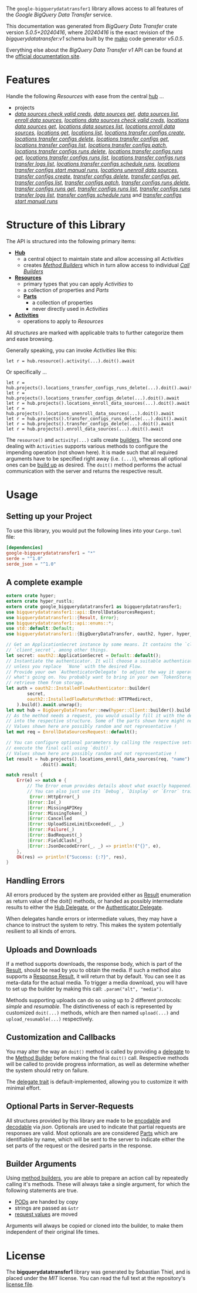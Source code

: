 <!---
DO NOT EDIT !
This file was generated automatically from 'src/generator/templates/api/README.md.mako'
DO NOT EDIT !
-->
The `google-bigquerydatatransfer1` library allows access to all features of the *Google BigQuery Data Transfer* service.

This documentation was generated from *BigQuery Data Transfer* crate version *5.0.5+20240416*, where *20240416* is the exact revision of the *bigquerydatatransfer:v1* schema built by the [mako](http://www.makotemplates.org/) code generator *v5.0.5*.

Everything else about the *BigQuery Data Transfer* *v1* API can be found at the
[official documentation site](https://cloud.google.com/bigquery-transfer/).
# Features

Handle the following *Resources* with ease from the central [hub](https://docs.rs/google-bigquerydatatransfer1/5.0.5+20240416/google_bigquerydatatransfer1/BigQueryDataTransfer) ...

* projects
 * [*data sources check valid creds*](https://docs.rs/google-bigquerydatatransfer1/5.0.5+20240416/google_bigquerydatatransfer1/api::ProjectDataSourceCheckValidCredCall), [*data sources get*](https://docs.rs/google-bigquerydatatransfer1/5.0.5+20240416/google_bigquerydatatransfer1/api::ProjectDataSourceGetCall), [*data sources list*](https://docs.rs/google-bigquerydatatransfer1/5.0.5+20240416/google_bigquerydatatransfer1/api::ProjectDataSourceListCall), [*enroll data sources*](https://docs.rs/google-bigquerydatatransfer1/5.0.5+20240416/google_bigquerydatatransfer1/api::ProjectEnrollDataSourceCall), [*locations data sources check valid creds*](https://docs.rs/google-bigquerydatatransfer1/5.0.5+20240416/google_bigquerydatatransfer1/api::ProjectLocationDataSourceCheckValidCredCall), [*locations data sources get*](https://docs.rs/google-bigquerydatatransfer1/5.0.5+20240416/google_bigquerydatatransfer1/api::ProjectLocationDataSourceGetCall), [*locations data sources list*](https://docs.rs/google-bigquerydatatransfer1/5.0.5+20240416/google_bigquerydatatransfer1/api::ProjectLocationDataSourceListCall), [*locations enroll data sources*](https://docs.rs/google-bigquerydatatransfer1/5.0.5+20240416/google_bigquerydatatransfer1/api::ProjectLocationEnrollDataSourceCall), [*locations get*](https://docs.rs/google-bigquerydatatransfer1/5.0.5+20240416/google_bigquerydatatransfer1/api::ProjectLocationGetCall), [*locations list*](https://docs.rs/google-bigquerydatatransfer1/5.0.5+20240416/google_bigquerydatatransfer1/api::ProjectLocationListCall), [*locations transfer configs create*](https://docs.rs/google-bigquerydatatransfer1/5.0.5+20240416/google_bigquerydatatransfer1/api::ProjectLocationTransferConfigCreateCall), [*locations transfer configs delete*](https://docs.rs/google-bigquerydatatransfer1/5.0.5+20240416/google_bigquerydatatransfer1/api::ProjectLocationTransferConfigDeleteCall), [*locations transfer configs get*](https://docs.rs/google-bigquerydatatransfer1/5.0.5+20240416/google_bigquerydatatransfer1/api::ProjectLocationTransferConfigGetCall), [*locations transfer configs list*](https://docs.rs/google-bigquerydatatransfer1/5.0.5+20240416/google_bigquerydatatransfer1/api::ProjectLocationTransferConfigListCall), [*locations transfer configs patch*](https://docs.rs/google-bigquerydatatransfer1/5.0.5+20240416/google_bigquerydatatransfer1/api::ProjectLocationTransferConfigPatchCall), [*locations transfer configs runs delete*](https://docs.rs/google-bigquerydatatransfer1/5.0.5+20240416/google_bigquerydatatransfer1/api::ProjectLocationTransferConfigRunDeleteCall), [*locations transfer configs runs get*](https://docs.rs/google-bigquerydatatransfer1/5.0.5+20240416/google_bigquerydatatransfer1/api::ProjectLocationTransferConfigRunGetCall), [*locations transfer configs runs list*](https://docs.rs/google-bigquerydatatransfer1/5.0.5+20240416/google_bigquerydatatransfer1/api::ProjectLocationTransferConfigRunListCall), [*locations transfer configs runs transfer logs list*](https://docs.rs/google-bigquerydatatransfer1/5.0.5+20240416/google_bigquerydatatransfer1/api::ProjectLocationTransferConfigRunTransferLogListCall), [*locations transfer configs schedule runs*](https://docs.rs/google-bigquerydatatransfer1/5.0.5+20240416/google_bigquerydatatransfer1/api::ProjectLocationTransferConfigScheduleRunCall), [*locations transfer configs start manual runs*](https://docs.rs/google-bigquerydatatransfer1/5.0.5+20240416/google_bigquerydatatransfer1/api::ProjectLocationTransferConfigStartManualRunCall), [*locations unenroll data sources*](https://docs.rs/google-bigquerydatatransfer1/5.0.5+20240416/google_bigquerydatatransfer1/api::ProjectLocationUnenrollDataSourceCall), [*transfer configs create*](https://docs.rs/google-bigquerydatatransfer1/5.0.5+20240416/google_bigquerydatatransfer1/api::ProjectTransferConfigCreateCall), [*transfer configs delete*](https://docs.rs/google-bigquerydatatransfer1/5.0.5+20240416/google_bigquerydatatransfer1/api::ProjectTransferConfigDeleteCall), [*transfer configs get*](https://docs.rs/google-bigquerydatatransfer1/5.0.5+20240416/google_bigquerydatatransfer1/api::ProjectTransferConfigGetCall), [*transfer configs list*](https://docs.rs/google-bigquerydatatransfer1/5.0.5+20240416/google_bigquerydatatransfer1/api::ProjectTransferConfigListCall), [*transfer configs patch*](https://docs.rs/google-bigquerydatatransfer1/5.0.5+20240416/google_bigquerydatatransfer1/api::ProjectTransferConfigPatchCall), [*transfer configs runs delete*](https://docs.rs/google-bigquerydatatransfer1/5.0.5+20240416/google_bigquerydatatransfer1/api::ProjectTransferConfigRunDeleteCall), [*transfer configs runs get*](https://docs.rs/google-bigquerydatatransfer1/5.0.5+20240416/google_bigquerydatatransfer1/api::ProjectTransferConfigRunGetCall), [*transfer configs runs list*](https://docs.rs/google-bigquerydatatransfer1/5.0.5+20240416/google_bigquerydatatransfer1/api::ProjectTransferConfigRunListCall), [*transfer configs runs transfer logs list*](https://docs.rs/google-bigquerydatatransfer1/5.0.5+20240416/google_bigquerydatatransfer1/api::ProjectTransferConfigRunTransferLogListCall), [*transfer configs schedule runs*](https://docs.rs/google-bigquerydatatransfer1/5.0.5+20240416/google_bigquerydatatransfer1/api::ProjectTransferConfigScheduleRunCall) and [*transfer configs start manual runs*](https://docs.rs/google-bigquerydatatransfer1/5.0.5+20240416/google_bigquerydatatransfer1/api::ProjectTransferConfigStartManualRunCall)




# Structure of this Library

The API is structured into the following primary items:

* **[Hub](https://docs.rs/google-bigquerydatatransfer1/5.0.5+20240416/google_bigquerydatatransfer1/BigQueryDataTransfer)**
    * a central object to maintain state and allow accessing all *Activities*
    * creates [*Method Builders*](https://docs.rs/google-bigquerydatatransfer1/5.0.5+20240416/google_bigquerydatatransfer1/client::MethodsBuilder) which in turn
      allow access to individual [*Call Builders*](https://docs.rs/google-bigquerydatatransfer1/5.0.5+20240416/google_bigquerydatatransfer1/client::CallBuilder)
* **[Resources](https://docs.rs/google-bigquerydatatransfer1/5.0.5+20240416/google_bigquerydatatransfer1/client::Resource)**
    * primary types that you can apply *Activities* to
    * a collection of properties and *Parts*
    * **[Parts](https://docs.rs/google-bigquerydatatransfer1/5.0.5+20240416/google_bigquerydatatransfer1/client::Part)**
        * a collection of properties
        * never directly used in *Activities*
* **[Activities](https://docs.rs/google-bigquerydatatransfer1/5.0.5+20240416/google_bigquerydatatransfer1/client::CallBuilder)**
    * operations to apply to *Resources*

All *structures* are marked with applicable traits to further categorize them and ease browsing.

Generally speaking, you can invoke *Activities* like this:

```Rust,ignore
let r = hub.resource().activity(...).doit().await
```

Or specifically ...

```ignore
let r = hub.projects().locations_transfer_configs_runs_delete(...).doit().await
let r = hub.projects().locations_transfer_configs_delete(...).doit().await
let r = hub.projects().locations_enroll_data_sources(...).doit().await
let r = hub.projects().locations_unenroll_data_sources(...).doit().await
let r = hub.projects().transfer_configs_runs_delete(...).doit().await
let r = hub.projects().transfer_configs_delete(...).doit().await
let r = hub.projects().enroll_data_sources(...).doit().await
```

The `resource()` and `activity(...)` calls create [builders][builder-pattern]. The second one dealing with `Activities`
supports various methods to configure the impending operation (not shown here). It is made such that all required arguments have to be
specified right away (i.e. `(...)`), whereas all optional ones can be [build up][builder-pattern] as desired.
The `doit()` method performs the actual communication with the server and returns the respective result.

# Usage

## Setting up your Project

To use this library, you would put the following lines into your `Cargo.toml` file:

```toml
[dependencies]
google-bigquerydatatransfer1 = "*"
serde = "^1.0"
serde_json = "^1.0"
```

## A complete example

```Rust
extern crate hyper;
extern crate hyper_rustls;
extern crate google_bigquerydatatransfer1 as bigquerydatatransfer1;
use bigquerydatatransfer1::api::EnrollDataSourcesRequest;
use bigquerydatatransfer1::{Result, Error};
use bigquerydatatransfer1::api::enums::*;
use std::default::Default;
use bigquerydatatransfer1::{BigQueryDataTransfer, oauth2, hyper, hyper_rustls, chrono, FieldMask};

// Get an ApplicationSecret instance by some means. It contains the `client_id` and
// `client_secret`, among other things.
let secret: oauth2::ApplicationSecret = Default::default();
// Instantiate the authenticator. It will choose a suitable authentication flow for you,
// unless you replace  `None` with the desired Flow.
// Provide your own `AuthenticatorDelegate` to adjust the way it operates and get feedback about
// what's going on. You probably want to bring in your own `TokenStorage` to persist tokens and
// retrieve them from storage.
let auth = oauth2::InstalledFlowAuthenticator::builder(
        secret,
        oauth2::InstalledFlowReturnMethod::HTTPRedirect,
    ).build().await.unwrap();
let mut hub = BigQueryDataTransfer::new(hyper::Client::builder().build(hyper_rustls::HttpsConnectorBuilder::new().with_native_roots().unwrap().https_or_http().enable_http1().build()), auth);
// As the method needs a request, you would usually fill it with the desired information
// into the respective structure. Some of the parts shown here might not be applicable !
// Values shown here are possibly random and not representative !
let mut req = EnrollDataSourcesRequest::default();

// You can configure optional parameters by calling the respective setters at will, and
// execute the final call using `doit()`.
// Values shown here are possibly random and not representative !
let result = hub.projects().locations_enroll_data_sources(req, "name")
             .doit().await;

match result {
    Err(e) => match e {
        // The Error enum provides details about what exactly happened.
        // You can also just use its `Debug`, `Display` or `Error` traits
         Error::HttpError(_)
        |Error::Io(_)
        |Error::MissingAPIKey
        |Error::MissingToken(_)
        |Error::Cancelled
        |Error::UploadSizeLimitExceeded(_, _)
        |Error::Failure(_)
        |Error::BadRequest(_)
        |Error::FieldClash(_)
        |Error::JsonDecodeError(_, _) => println!("{}", e),
    },
    Ok(res) => println!("Success: {:?}", res),
}

```
## Handling Errors

All errors produced by the system are provided either as [Result](https://docs.rs/google-bigquerydatatransfer1/5.0.5+20240416/google_bigquerydatatransfer1/client::Result) enumeration as return value of
the doit() methods, or handed as possibly intermediate results to either the
[Hub Delegate](https://docs.rs/google-bigquerydatatransfer1/5.0.5+20240416/google_bigquerydatatransfer1/client::Delegate), or the [Authenticator Delegate](https://docs.rs/yup-oauth2/*/yup_oauth2/trait.AuthenticatorDelegate.html).

When delegates handle errors or intermediate values, they may have a chance to instruct the system to retry. This
makes the system potentially resilient to all kinds of errors.

## Uploads and Downloads
If a method supports downloads, the response body, which is part of the [Result](https://docs.rs/google-bigquerydatatransfer1/5.0.5+20240416/google_bigquerydatatransfer1/client::Result), should be
read by you to obtain the media.
If such a method also supports a [Response Result](https://docs.rs/google-bigquerydatatransfer1/5.0.5+20240416/google_bigquerydatatransfer1/client::ResponseResult), it will return that by default.
You can see it as meta-data for the actual media. To trigger a media download, you will have to set up the builder by making
this call: `.param("alt", "media")`.

Methods supporting uploads can do so using up to 2 different protocols:
*simple* and *resumable*. The distinctiveness of each is represented by customized
`doit(...)` methods, which are then named `upload(...)` and `upload_resumable(...)` respectively.

## Customization and Callbacks

You may alter the way an `doit()` method is called by providing a [delegate](https://docs.rs/google-bigquerydatatransfer1/5.0.5+20240416/google_bigquerydatatransfer1/client::Delegate) to the
[Method Builder](https://docs.rs/google-bigquerydatatransfer1/5.0.5+20240416/google_bigquerydatatransfer1/client::CallBuilder) before making the final `doit()` call.
Respective methods will be called to provide progress information, as well as determine whether the system should
retry on failure.

The [delegate trait](https://docs.rs/google-bigquerydatatransfer1/5.0.5+20240416/google_bigquerydatatransfer1/client::Delegate) is default-implemented, allowing you to customize it with minimal effort.

## Optional Parts in Server-Requests

All structures provided by this library are made to be [encodable](https://docs.rs/google-bigquerydatatransfer1/5.0.5+20240416/google_bigquerydatatransfer1/client::RequestValue) and
[decodable](https://docs.rs/google-bigquerydatatransfer1/5.0.5+20240416/google_bigquerydatatransfer1/client::ResponseResult) via *json*. Optionals are used to indicate that partial requests are responses
are valid.
Most optionals are are considered [Parts](https://docs.rs/google-bigquerydatatransfer1/5.0.5+20240416/google_bigquerydatatransfer1/client::Part) which are identifiable by name, which will be sent to
the server to indicate either the set parts of the request or the desired parts in the response.

## Builder Arguments

Using [method builders](https://docs.rs/google-bigquerydatatransfer1/5.0.5+20240416/google_bigquerydatatransfer1/client::CallBuilder), you are able to prepare an action call by repeatedly calling it's methods.
These will always take a single argument, for which the following statements are true.

* [PODs][wiki-pod] are handed by copy
* strings are passed as `&str`
* [request values](https://docs.rs/google-bigquerydatatransfer1/5.0.5+20240416/google_bigquerydatatransfer1/client::RequestValue) are moved

Arguments will always be copied or cloned into the builder, to make them independent of their original life times.

[wiki-pod]: http://en.wikipedia.org/wiki/Plain_old_data_structure
[builder-pattern]: http://en.wikipedia.org/wiki/Builder_pattern
[google-go-api]: https://github.com/google/google-api-go-client

# License
The **bigquerydatatransfer1** library was generated by Sebastian Thiel, and is placed
under the *MIT* license.
You can read the full text at the repository's [license file][repo-license].

[repo-license]: https://github.com/Byron/google-apis-rsblob/main/LICENSE.md

